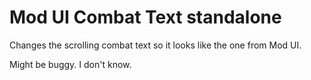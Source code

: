 # Mod UI Combat Text standalone
Changes the scrolling combat text so it looks like the one from Mod UI.

Might be buggy. I don't know.
